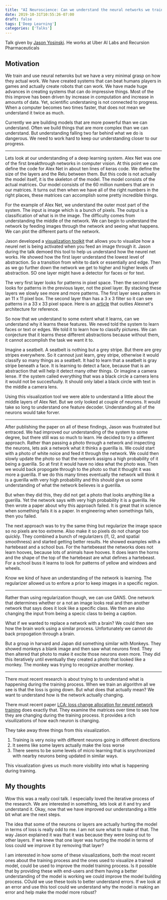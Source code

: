 ```yaml
---
title: "AI Neuroscience: Can we understand the neural networks we train?"
date: 2019-10-31T10:55:26-07:00
draft: false
tags: ['Deep Learning']
categories: ['Talks']
---
```

 Talk given by [Jason Yosinski](http://yosinski.com/). He works at Uber AI Labs and Recursion Pharmaceuticals

## Motivation

We train and use neural netwroks but we have a very minimal grasp on how they actual work. We have created systems that can beat humans players in games and actually create robots that can work. We have made huge advances in creating systems that can do impressive things. Most of the this improve has been driven by increase in computation and increase in amounts of data. Yet, scientific understaning is not connected to progress. When a computer becomes two times faster, that does not mean we understand it twice as much.

Currently we are building models that are more powerful than we can understand. Often we build things that are more complex than we can understand. But understanding falling two far behind what we do is dangerous. We need to work hard to keep our understanding closer to our progress.

* * *

Lets look at our understanding of a deep learning system. Alex Net was one of the first breakthrough networks in computer vision. At this point we can define the code for Alex Net in about ten lines of keras code. We define the size of the layers and the Relu between them. But this code is not actually the model itself, it is the skeleton of the model. The model consists of the actual matrices. Our model consists of the 60 million numbers that are in our matrices. It turns out then when we have all of the right numbers in the right places, these matrices can accomplish some pretty incredible things.

For the example of Alex Net, we understand the outer most part of the system. The input is image which is a bunch of pixels. The output is a classification of what is in the image. The difficulty comes from understanding the middle of the network. We can begin to understand the network by feeding images through the network and seeing what happens. We can plot the different parts of the network.

Jason developed a [visualization toolkit](http://yosinski.com/deepvis) that allows you to visualize how a neurel net is being activated when you feed an image through it. Jason during the talk demoed this tool to help us understand how the neurel net works. He showed how the first layer understand the lowest level of abstraction. So a transition from white to dark or essentially and edge. Then as we go further down the network we get to higher and higher levels of abstraction. SO one layer might have a detector for faces or for text.

The very first layer looks for patterns in pixel space. Then the second layer looks for patterns in the previous layer, not the pixel layer. By stacking these layers we slowly see more and more patterns. The first layer sees patters in an 11 x 11 pixel box. The second layer than has a 3 x 3 filter so it can see patterns in a 33 x 33 pixel space. Here is an [article](https://medium.com/@smallfishbigsea/a-walk-through-of-alexnet-6cbd137a5637) that outlies Alexnet's architecture for reference.

So now that we understand to some extent what it learns, can we understand why it learns these features. We neved told the system to learn faces or text or edges. We told it to learn how to classify pictures. We can conjecture that it learns these different abstractions because without them, it cannot accomplish the task we want it to. 

Imagine a seatbelt. A seatbelt is nothing but a grey stripe. But there are grey stripes everywhere. So it cannout just learn, grey stripe, otherwise it would classify so many things as a seatbelt. It had to learn that a seatbelt is gray stripe beneath a face. It is learning to detect a face, because that is an abstraction that will help it detect many other things. Or imagine a camera lense. If the system called everything that was a black circle a camera lens it would not be succesfuully. It should only label a black circle with text in the middle a camera lens.

Using this visualization tool we were able to understand a little about the middle layers of Alex Net. But we only looked at couple of neurons. It would take so long to understand one feature decoder. Understanding all of the neurons would take forver.

* * *

After publishing the paper on all of these findings, Jason was frustrated but entraced. We had improved our understanding of the system to some degree, but there still was so much to learn. He decided to try a different approach. Rather than passing a photo through a network and inspecting the neurons, lets ask a network what it thinks a guerilla is. We could start with a photo of white noice and feed it through the network. We could then slowly update the photo so that the network assigns a high probability of it being a guerilla. So at first it would have no idea what the photo was. Then we would back propogate through to the photo so that it thought it was more a guerilla. If we do this many times eventually the network will think it is a guerilla with very high probability and this should give us some understanding of what the network believes is a guerilla. 

But when they did this, they did not get a photo that looks anything like a guerilla. Yet the network says with very high probability it is a guerilla. He then wrote a paper about why this approach failed. It is great that in science when something fails it is a paper. In engineering when somethings fails, then you failed.

The next approach was to try the same thing but regularize the image space so no pixels are too extreme. Also make it so pixels do not change too quickly. They combined a bunch of regularizers (l1, l2, and spatial smoothness) and started getting better results. He showed examples with a hartebeast and a school bus. For the hartebeeast the networks does not learn hooves, because lots of animals have hooves. It does learn the horns and the shape of the top of the hartebeast are what defines a hartebeast. For a school buss it learns to look for patterns of yellow and windows and wheels. 

Know we kind of have an understanding of the network is learning. The regularizer allowed us to enfore a prior to keep images in a specific region.

* * *
Rather than using regularization though, we can use GANS. One network that determines whether or a not an image looks real and then another network that says does it look like a specific class. We then are also changing the input from being a specic class to being a caption.

What if we wanted to replace a network with a brain? We could then see how the brain work using a similar process. Unfortunately we cannot do back propogation through a brain.

But a group in harvard and Japan did something similar with Monkeys. They showed monkeys a blank image and then saw what neurons fired. They then altered that photo to make it excite those neurons even more. They did this iteratively until eventually they created a photo that looked like a monkey. The monkey was trying to recognize another monkey. 
 
* * * 

There must recent research is about trying to to understand what is happening during the training process. When we train an algorithm all we see is that the loss is going down. But what does that actually mean? We want to understand how is the network actually changing.

There must recent paper [LCA: loss change allocation for neurel network training](https://arxiv.org/abs/1909.01440) does exactly that. They examine the matrices over time to see how they are changing during the training process. It provides a rich visuilizations of how each neuron is changing.

They take away three things from this visualization.

1. Training is very noisy with different neurons going in different directions
2. It seems like some layers actually make the loss worse
3. There seems to be some levels of micro learning that is snychronized with nearby neurons being updated in similar ways.

This visualization gives us much more visibility into what is happening during training.

## My thoughts

Wow this was a really cool talk. I especially loved the iterative process of the research. We are interested in something, lets look at it and try and understand it. Okay, now that we have improved our understanding a little bit what are the next steps.

The idea that some of the neurons or layers are actually hurting the model in terms of loss is really odd to me. I am not sure what to make of that. The way Jason explained it was that it was because they were losing out to other layers. If we knew that one layer was hurting the model in terms of loss could we improve it by removing that layer? 

I am interested in how some of these visualizations, both the most recent ones about the training process and the ones used to visualize a trained model, could be used to improve the model training process. Is it possible that by providing these with end-users and them having a better understanding of the model is working we could improve the model building process. COuld we use these tools to better understand errors. If we look at an error and use this tool could we understand why the model is making an error and help make the model more robust?
